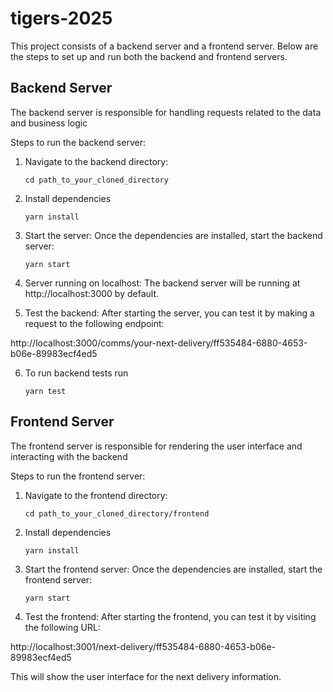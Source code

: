 # tigers-2025
This project consists of a backend server and a frontend server. Below are the steps to set up and run both the backend and frontend servers.

## Backend Server
The backend server is responsible for handling requests related to the data and business logic

Steps to run the backend server:
1. Navigate to the backend directory:

    `cd path_to_your_cloned_directory`

2. Install dependencies

    `yarn install`

3. Start the server: Once the dependencies are installed, start the backend server:

    `yarn start`

4. Server running on localhost: The backend server will be running at http://localhost:3000 by default.

5. Test the backend: After starting the server, you can test it by making a request to the following endpoint:

http://localhost:3000/comms/your-next-delivery/ff535484-6880-4653-b06e-89983ecf4ed5


6. To run backend tests run

    `yarn test`

## Frontend Server
The frontend server is responsible for rendering the user interface and interacting with the backend

Steps to run the frontend server:
1. Navigate to the frontend directory:

    `cd path_to_your_cloned_directory/frontend`


2. Install dependencies

    `yarn install`

3. Start the frontend server: Once the dependencies are installed, start the frontend server:

    `yarn start`

4. Test the frontend: After starting the frontend, you can test it by visiting the following URL:

http://localhost:3001/next-delivery/ff535484-6880-4653-b06e-89983ecf4ed5

This will show the user interface for the next delivery information.

